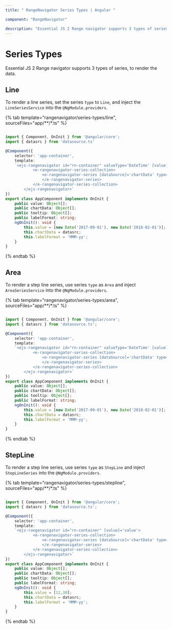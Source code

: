 ```yaml
---
title: " RangeNavigator Series Types | Angular "

component: "RangeNavigator"

description: "Essential JS 2 Range navigator supports 3 types of series, to render the data."
---
```


# Series Types

Essential JS 2 Range navigator supports 3 types of series, to render the data.

<!-- markdownlint-disable MD036 -->

## Line

<!-- markdownlint-disable MD036 -->

To render a line series, set the series `type` to `Line`, and inject the `LineSeriesService` into the `@NgModule.providers`.

{% tab template="rangenavigator/series-types/line", sourceFiles="app/**/*.ts" %}

```typescript

import { Component, OnInit } from '@angular/core';
import { datasrc } from 'datasource.ts'

@Component({
    selector: 'app-container',
    template:
    `<ejs-rangenavigator id="rn-container" valueType='DateTime' [value]='value'>
            <e-rangenavigator-series-collection>
                <e-rangenavigator-series [dataSource]='chartData' type='Line' xName='x' yName='y' width=2>
                </e-rangenavigator-series>
            </e-rangenavigator-series-collection>
        </ejs-rangenavigator>`
})
export class AppComponent implements OnInit {
    public value: Object[];
    public chartData: Object[];
    public tooltip: Object[];
    public labelFormat: string;
    ngOnInit(): void {
        this.value = [new Date('2017-09-01'), new Date('2018-02-01')];
        this.chartData = datasrc;
        this.labelFormat = 'MMM-yy';
    }
}

```

{% endtab %}

## Area

To render a step line series, use series `type` as `Area` and inject `AreaSeriesService` into the `@NgModule.providers`.

{% tab template="rangenavigator/series-types/area", sourceFiles="app/**/*.ts" %}

```typescript

import { Component, OnInit } from '@angular/core';
import { datasrc } from 'datasource.ts';

@Component({
    selector: 'app-container',
    template:
    `<ejs-rangenavigator id="rn-container" valueType='DateTime' [value]='value'>
            <e-rangenavigator-series-collection>
                <e-rangenavigator-series [dataSource]='chartData' type='Area' xName='x' yName='y' width=2>
                </e-rangenavigator-series>
            </e-rangenavigator-series-collection>
        </ejs-rangenavigator>`
})
export class AppComponent implements OnInit {
    public value: Object[];
    public chartData: Object[];
    public tooltip: Object[];
    public labelFormat: string;
    ngOnInit(): void {
        this.value = [new Date('2017-09-01'), new Date('2018-02-01')];
        this.chartData = datasrc;
        this.labelFormat = 'MMM-yy';
    }
}

```

{% endtab %}

## StepLine

To render a step line series, use series `type` as `StepLine` and
inject `StepLineSeries` into the `@NgModule.providers`.

{% tab template="rangenavigator/series-types/stepline", sourceFiles="app/**/*.ts" %}

```typescript

import { Component, OnInit } from '@angular/core';
import { datasrc } from 'datasource.ts';

@Component({
    selector: 'app-container',
    template:
    `<ejs-rangenavigator id="rn-container" [value]='value'>
            <e-rangenavigator-series-collection>
                <e-rangenavigator-series [dataSource]='chartData' type='StepLine' xName='x' yName='y' width=2>
                </e-rangenavigator-series>
            </e-rangenavigator-series-collection>
        </ejs-rangenavigator>`
})
export class AppComponent implements OnInit {
    public value: Object[];
    public chartData: Object[];
    public tooltip: Object[];
    public labelFormat: string;
    ngOnInit(): void {
        this.value = [12,30];
        this.chartData = datasrc;
        this.labelFormat = 'MMM-yy';
    }
}

```

{% endtab %}
